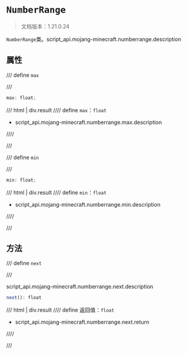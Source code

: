 # `NumberRange`

> 文档版本：1.21.0.24

`NumberRange`类。script_api.mojang-minecraft.numberrange.description

## 属性

/// define
`max`


///

```js
max: float;
```

/// html | div.result
//// define
`max`：`float`

- script_api.mojang-minecraft.numberrange.max.description


////

///


/// define
`min`


///

```js
min: float;
```

/// html | div.result
//// define
`min`：`float`

- script_api.mojang-minecraft.numberrange.min.description


////

///


## 方法

/// define
`next`


///

script_api.mojang-minecraft.numberrange.next.description

```js
next(): float
```

/// html | div.result
//// define
返回值：`float`

- script_api.mojang-minecraft.numberrange.next.return


////

///

